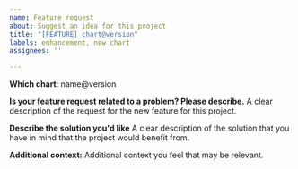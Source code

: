```yaml
---
name: Feature request
about: Suggest an idea for this project
title: "[FEATURE] chart@version"
labels: enhancement, new chart
assignees: ''

---
```


<!--
 Before opening the issue please verify if it already exists:

 - [cloudmobility charts issues](https://github.com/cloudmobility/charts/issues)
 -->

**Which chart**:
name@version

**Is your feature request related to a problem? Please describe.**
A clear description of the request for the new feature for this project.

**Describe the solution you'd like**
A clear description of the solution that you have in mind that the project would benefit from.

**Additional context:**
Additional context you feel that may be relevant.
